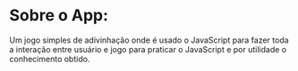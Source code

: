 # Sobre o App:
Um jogo simples de adivinhação onde é usado o JavaScript para fazer toda a interação entre usuário e jogo para praticar o JavaScript e por utilidade o conhecimento obtido.
